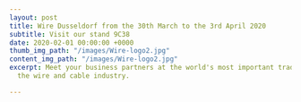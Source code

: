 ```yaml
---
layout: post
title: Wire Dusseldorf from the 30th March to the 3rd April 2020
subtitle: Visit our stand 9C38
date: 2020-02-01 00:00:00 +0000
thumb_img_path: "/images/Wire-logo2.jpg"
content_img_path: "/images/Wire-logo2.jpg"
excerpt: Meet your business partners at the world's most important trade show for
  the wire and cable industry.

---
```

